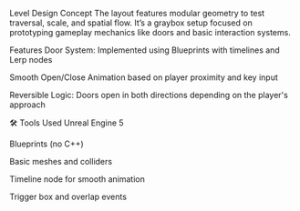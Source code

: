 Level Design Concept
The layout features modular geometry to test traversal, scale, and spatial flow. It’s a graybox setup focused on prototyping gameplay mechanics like doors and basic interaction systems.

Features
Door System: Implemented using Blueprints with timelines and Lerp nodes

Smooth Open/Close Animation based on player proximity and key input

Reversible Logic: Doors open in both directions depending on the player's approach

🛠 Tools Used
Unreal Engine 5

Blueprints (no C++)

Basic meshes and colliders

Timeline node for smooth animation

Trigger box and overlap events
